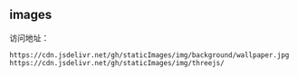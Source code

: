 ## images

访问地址：

```url
https://cdn.jsdelivr.net/gh/staticImages/img/background/wallpaper.jpg
https://cdn.jsdelivr.net/gh/staticImages/img/threejs/
```
